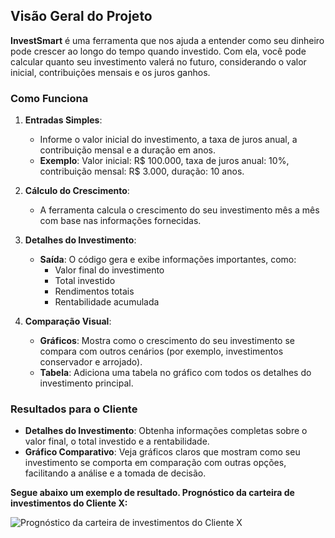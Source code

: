 ## Visão Geral do Projeto

**InvestSmart** é uma ferramenta que nos ajuda a entender como seu dinheiro pode crescer ao longo do tempo quando investido. Com ela, você pode calcular quanto seu investimento valerá no futuro, considerando o valor inicial, contribuições mensais e os juros ganhos.

### Como Funciona

1. **Entradas Simples**:
   - Informe o valor inicial do investimento, a taxa de juros anual, a contribuição mensal e a duração em anos.
   - **Exemplo**: Valor inicial: R$ 100.000, taxa de juros anual: 10%, contribuição mensal: R$ 3.000, duração: 10 anos.

2. **Cálculo do Crescimento**:
   - A ferramenta calcula o crescimento do seu investimento mês a mês com base nas informações fornecidas.

3. **Detalhes do Investimento**:
   - **Saída**: O código gera e exibe informações importantes, como:
     - Valor final do investimento
     - Total investido
     - Rendimentos totais
     - Rentabilidade acumulada

4. **Comparação Visual**:
   - **Gráficos**: Mostra como o crescimento do seu investimento se compara com outros cenários (por exemplo, investimentos conservador e arrojado).
   - **Tabela**: Adiciona uma tabela no gráfico com todos os detalhes do investimento principal.

### Resultados para o Cliente

- **Detalhes do Investimento**: Obtenha informações completas sobre o valor final, o total investido e a rentabilidade.
- **Gráfico Comparativo**: Veja gráficos claros que mostram como seu investimento se comporta em comparação com outras opções, facilitando a análise e a tomada de decisão.


**Segue abaixo um exemplo de resultado. 
Prognóstico da carteira de investimentos do Cliente X:**

![Prognóstico da carteira de investimentos do Cliente X](https://github.com/marcelmarujo/-Python--InvestSmart---Controle-de-Investimentos---Rentabilidade/blob/main/Resultado%20-%20Progn%C3%B3stico%20de%20Carteira%20do%20Cliente%20X.png?raw=true)
